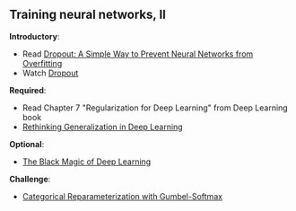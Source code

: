 Training neural networks, II
----

__Introductory__:

- Read [Dropout: A Simple Way to Prevent Neural Networks from
Overfitting](https://www.cs.toronto.edu/~hinton/absps/JMLRdropout.pdf)
- Watch [Dropout](https://www.youtube.com/watch?v=NhZVe50QwPM)

__Required__:

- Read Chapter 7 "Regularization for Deep Learning" from Deep Learning book
- [Rethinking Generalization in Deep Learning](https://medium.com/intuitionmachine/rethinking-generalization-in-deep-learning-ec66ed684ace)

__Optional__:

- [The Black Magic of Deep Learning](https://nmarkou.blogspot.fr/2017/02/the-black-magic-of-deep-learning-tips.html?imm_mid=0eeb7e&cmp=em-data-na-na-newsltr_20170315)

__Challenge__:

- [Categorical Reparameterization with Gumbel-Softmax](https://arxiv.org/abs/1611.01144)